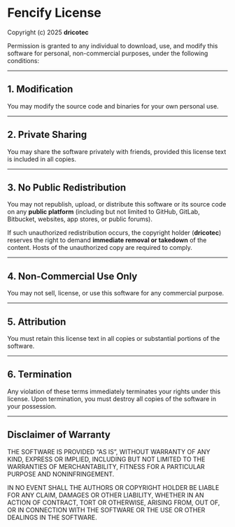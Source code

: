 # Fencify License

Copyright (c) 2025 **dricotec**

Permission is granted to any individual to download, use, and modify this software for personal, non-commercial purposes, under the following conditions:

---

## 1. Modification

You may modify the source code and binaries for your own personal use.

---

## 2. Private Sharing

You may share the software privately with friends, provided this license text is included in all copies.

---

## 3. No Public Redistribution

You may not republish, upload, or distribute this software or its source code on any **public platform** (including but not limited to GitHub, GitLab, Bitbucket, websites, app stores, or public forums).

If such unauthorized redistribution occurs, the copyright holder (**dricotec**) reserves the right to demand **immediate removal or takedown** of the content. Hosts of the unauthorized copy are required to comply.

---

## 4. Non-Commercial Use Only

You may not sell, license, or use this software for any commercial purpose.

---

## 5. Attribution

You must retain this license text in all copies or substantial portions of the software.

---

## 6. Termination

Any violation of these terms immediately terminates your rights under this license. Upon termination, you must destroy all copies of the software in your possession.

---

## Disclaimer of Warranty

THE SOFTWARE IS PROVIDED “AS IS”, WITHOUT WARRANTY OF ANY KIND, EXPRESS OR IMPLIED, INCLUDING BUT NOT LIMITED TO THE WARRANTIES OF MERCHANTABILITY, FITNESS FOR A PARTICULAR PURPOSE AND NONINFRINGEMENT.

IN NO EVENT SHALL THE AUTHORS OR COPYRIGHT HOLDER BE LIABLE FOR ANY CLAIM, DAMAGES OR OTHER LIABILITY, WHETHER IN AN ACTION OF CONTRACT, TORT OR OTHERWISE, ARISING FROM, OUT OF, OR IN CONNECTION WITH THE SOFTWARE OR THE USE OR OTHER DEALINGS IN THE SOFTWARE.
